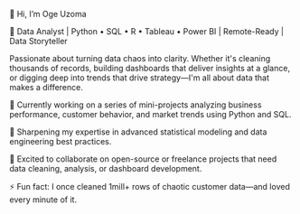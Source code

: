 👋 Hi, I’m Oge Uzoma

🚀 Data Analyst | Python • SQL • R • Tableau • Power BI | Remote-Ready | Data Storyteller

Passionate about turning data chaos into clarity. Whether it's cleaning thousands of records, building dashboards that deliver insights at a glance, or digging deep into trends that drive strategy—I'm all about data that makes a difference.

🔭 Currently working on a series of mini-projects analyzing business performance, customer behavior, and market trends using Python and SQL.

🌱 Sharpening my expertise in advanced statistical modeling and data engineering best practices.

👯 Excited to collaborate on open-source or freelance projects that need data cleaning, analysis, or dashboard development.

⚡ Fun fact: I once cleaned 1mill+ rows of chaotic customer data—and loved every minute of it.
